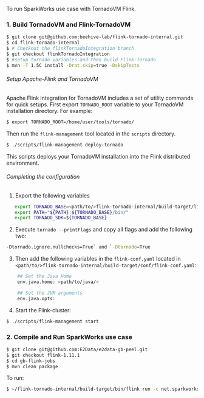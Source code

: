 To run SparkWorks use case with TornadoVM Flink.


### 1. Build TornadoVM and Flink-TornadoVM 


```bash
$ git clone git@github.com:beehive-lab/flink-tornado-internal.git
$ cd flink-tornado-internal
$ # Checkout the flinkTornadoIntegration branch
$ git checkout flinkTornadoIntegration
$ #setup tornado variables and then build Flink-Tornado
$ mvn -T 1.5C install -Drat.skip=true -DskipTests 
```

###### Setup Apache-Flink and TornadoVM

Apache Flink integration for TornadoVM includes a set of utility commands for quick setups.
First export `TORNADO_ROOT` variable to your TornadoVM installation directory. For example:

```bash
$ export TORNADO_ROOT=/home/user/tools/tornado/
```

Then run the `flink-management` tool located in the `scripts` directory.

```bash
$ ./scripts/flink-management deploy-tornado
```

This scripts deploys your TornadoVM installation into the Flink distributed environment.


###### Completing the configuration

1. Export the following variables


```bash
   export TORNADO_BASE=<path/to/>flink-tornado-internal/build-target/lib/tornado/
   export PATH="${PATH}:${TORNADO_BASE}/bin/"
   export TORNADO_SDK=${TORNADO_BASE}
```

2. Execute `tornado --printFlags` and copy all flags and add the following two:
  
  ```bash
  -Dtornado.ignore.nullchecks=True` and `-Dtornado=True
  ``` 
            

3. Then add the following variables in the `flink-conf.yaml` located in `<path/to/>flink-tornado-internal/build-target/conf/flink-conf.yaml`:

```bash
    ## Set the Java Home
    env.java.home: <path/to/java/>

    ## Set the JVM arguments
    env.java.opts: 
```

4. Start the Flink-cluster: 

```bash
$ ./scripts/flink-management start
```


### 2. Compile and Run SparkWorks use case


```bash
$ git clone git@github.com:E2Data/e2data-gb-peel.git
$ git checkout flink-1.11.1
$ cd gb-flink-jobs
$ mvn clean package
```

To run:

```bash
$ ~/flink-tornado-internal/build-target/bin/flink run -c net.sparkworks.batch.SparkWorksAllReduce target/gb-flink-jobs-1.0-SNAPSHOT.jar --filename /home/juan/manchester/e2data/e2data-gb-peel/gb-bundle/src/main/resources/datasets/dataset_2000_1_5 --output /tmp/bar2
```
